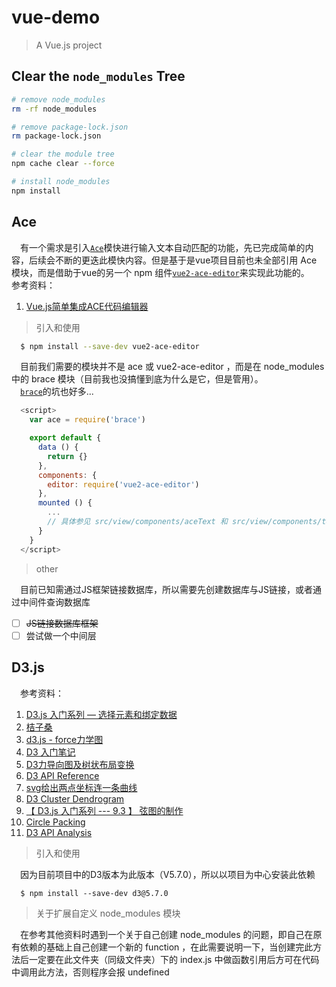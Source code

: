 # vue-demo

> A Vue.js project

## Clear the `node_modules` Tree

``` bash
# remove node_modules
rm -rf node_modules

# remove package-lock.json
rm package-lock.json

# clear the module tree
npm cache clear --force

# install node_modules
npm install
```

## Ace

&emsp;有一个需求是引入[`Ace`](https://github.com/ajaxorg/ace)模快进行输入文本自动匹配的功能，先已完成简单的内容，后续会不断的更迭此模快内容。但是基于是vue项目目前也未全部引用 Ace 模块，而是借助于vue的另一个 npm 组件[`vue2-ace-editor`](https://www.npmjs.com/package/vue2-ace-editor)来实现此功能的。
&emsp;参考资料：
  1. [Vue.js简单集成ACE代码编辑器](https://blog.csdn.net/YoshinoNanjo/article/details/82978668)

> 引入和使用

``` bash
  $ npm install --save-dev vue2-ace-editor
```

&emsp;目前我们需要的模块并不是 ace 或 vue2-ace-editor ，而是在 node_modules 中的 brace 模块（目前我也没搞懂到底为什么是它，但是管用）。<br />
&emsp;[`brace`](https://www.npmjs.com/package/brace)的坑也好多...

``` javascript
  <script>
    var ace = require('brace')

    export default {
      data () {
        return {}
      },
      components: {
        editor: require('vue2-ace-editor')
      },
      mounted () {
        ...
        // 具体参见 src/view/components/aceText 和 src/view/components/textAce
      }
    }
  </script>
```

> other

&emsp;目前已知需通过JS框架链接数据库，所以需要先创建数据库与JS链接，或者通过中间件查询数据库

- [ ] ~~JS链接数据库框架~~
- [ ] 尝试做一个中间层

## D3.js

&emsp;参考资料：

  1. [D3.js 入门系列 — 选择元素和绑定数据](https://www.cnblogs.com/tanlujia/p/6376686.html)
  2. [桔子桑](http://www.ecoblog.online/#/web/list?catid=6)
  3. [d3.js - force力学图](https://www.jianshu.com/p/cd618edc11a8)
  4. [D3 入门笔记](https://www.cnblogs.com/WEI-web/p/7209246.html)
  5. [D3力导向图及树状布局变换](https://blog.csdn.net/dlwbill/article/details/78083701)
  6. [D3 API Reference](https://github.com/d3/d3/blob/master/API.md)
  7. [svg给出两点坐标连一条曲线](https://www.jianshu.com/p/30f1ee0809d7)
  8. [D3 Cluster Dendrogram](https://observablehq.com/@awring/d3-cluster-dendrogram)
  9. [【 D3.js 入门系列 --- 9.3 】 弦图的制作](http://blog.sina.com.cn/s/blog_663d9a1f0102w5gn.html)
  10. [Circle Packing](https://observablehq.com/@d3/circle-packing)
  11. [D3 API Analysis](https://observablehq.com/@ahoak/d3-api-analysis)

> 引入和使用

&emsp;因为目前项目中的D3版本为此版本（V5.7.0），所以以项目为中心安装此依赖
``` node
  $ npm install --save-dev d3@5.7.0
```

> 关于扩展自定义 node_modules 模块

&emsp;在参考其他资料时遇到一个关于自己创建 node_modules 的问题，即自己在原有依赖的基础上自己创建一个新的 function ，在此需要说明一下，当创建完此方法后一定要在此文件夹（同级文件夹）下的 index.js 中做函数引用后方可在代码中调用此方法，否则程序会报 undefined
